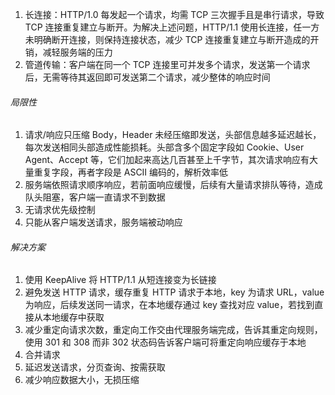 1. 长连接：HTTP/1.0 每发起一个请求，均需 TCP 三次握手且是串行请求，导致 TCP 连接重复建立与断开。为解决上述问题，HTTP/1.1 使用长连接，任一方未明确断开连接，则保持连接状态，减少 TCP 连接重复建立与断开造成的开销，减轻服务端的压力
2. 管道传输：客户端在同一个 TCP 连接里可并发多个请求，发送第一个请求后，无需等待其返回即可发送第二个请求，减少整体的响应时间

###### 局限性

1. 请求/响应只压缩 Body，Header 未经压缩即发送，头部信息越多延迟越长，每次发送相同头部造成性能损耗。头部含多个固定字段如 Cookie、User Agent、Accept 等，它们加起来高达几百甚至上千字节，其次请求响应有大量重复字段，再者字段是 ASCII 编码的，解析效率低
2. 服务端依照请求顺序响应，若前面响应缓慢，后续有大量请求排队等待，造成队头阻塞，客户端一直请求不到数据
3. 无请求优先级控制
4. 只能从客户端发送请求，服务端被动响应

###### 解决方案

1. 使用 KeepAlive 将 HTTP/1.1 从短连接变为长链接
2. 避免发送 HTTP 请求，缓存重复 HTTP 请求于本地，key 为请求 URL，value 为响应，后续发送同一请求，在本地缓存通过 key 查找对应 value，若找到直接从本地缓存中获取
3. 减少重定向请求次数，重定向工作交由代理服务端完成，告诉其重定向规则，使用 301 和 308 而非 302 状态码告诉客户端可将重定向响应缓存于本地
4. 合并请求
5. 延迟发送请求，分页查询、按需获取
6. 减少响应数据大小，无损压缩



